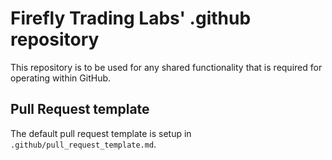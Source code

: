 # Firefly Trading Labs' .github repository

This repository is to be used for any shared functionality that is required for operating within GitHub.

## Pull Request template

The default pull request template is setup in `.github/pull_request_template.md`.